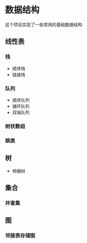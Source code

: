 # 数据结构
这个项目实现了一些常用的基础数据结构
## 线性表
### 栈
* 顺序栈
* 链接栈
### 队列
* 顺序队列
* 循环队列
* 双端队列
### 树状数组
### 跳表
## 树
* 伸展树
## 集合
### 并查集
## 图
### 邻接表存储图
